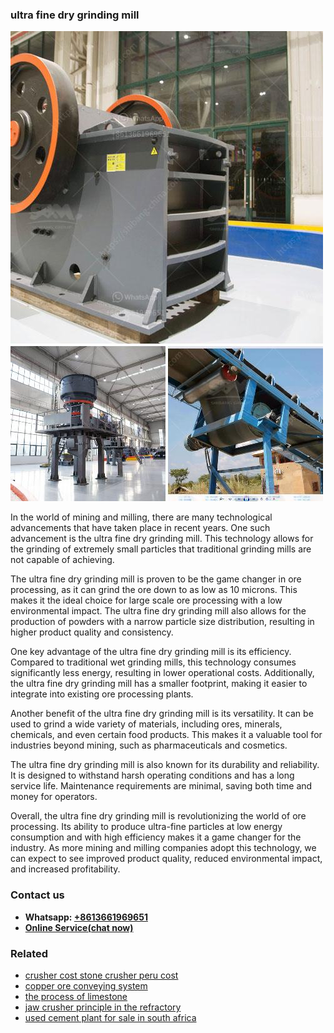 <h3>ultra fine dry grinding mill</h3><img src='1703042611.jpg' alt=''><p>In the world of mining and milling, there are many technological advancements that have taken place in recent years. One such advancement is the ultra fine dry grinding mill. This technology allows for the grinding of extremely small particles that traditional grinding mills are not capable of achieving.</p><p>The ultra fine dry grinding mill is proven to be the game changer in ore processing, as it can grind the ore down to as low as 10 microns. This makes it the ideal choice for large scale ore processing with a low environmental impact. The ultra fine dry grinding mill also allows for the production of powders with a narrow particle size distribution, resulting in higher product quality and consistency.</p><p>One key advantage of the ultra fine dry grinding mill is its efficiency. Compared to traditional wet grinding mills, this technology consumes significantly less energy, resulting in lower operational costs. Additionally, the ultra fine dry grinding mill has a smaller footprint, making it easier to integrate into existing ore processing plants.</p><p>Another benefit of the ultra fine dry grinding mill is its versatility. It can be used to grind a wide variety of materials, including ores, minerals, chemicals, and even certain food products. This makes it a valuable tool for industries beyond mining, such as pharmaceuticals and cosmetics.</p><p>The ultra fine dry grinding mill is also known for its durability and reliability. It is designed to withstand harsh operating conditions and has a long service life. Maintenance requirements are minimal, saving both time and money for operators.</p><p>Overall, the ultra fine dry grinding mill is revolutionizing the world of ore processing. Its ability to produce ultra-fine particles at low energy consumption and with high efficiency makes it a game changer for the industry. As more mining and milling companies adopt this technology, we can expect to see improved product quality, reduced environmental impact, and increased profitability.</p><h3>Contact us</h3><ul><li><strong>Whatsapp:&nbsp;<a href="https://wa.me/8613661969651">+8613661969651</a></strong></li><li><a href="https://swt.shibang-china.com/?git&amp;zhl&amp;ultra fine dry grinding mill"><strong>Online Service(chat now)</strong></a></li></ul><h3>Related</h3><ul><li><a href='crusher cost stone crusher peru cost.md'>crusher cost stone crusher peru cost</a></li><li><a href='copper ore conveying system.md'>copper ore conveying system</a></li><li><a href='the process of limestone.md'>the process of limestone</a></li><li><a href='jaw crusher principle in the refractory.md'>jaw crusher principle in the refractory</a></li><li><a href='used cement plant for sale in south africa.md'>used cement plant for sale in south africa</a></li></ul>